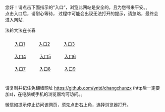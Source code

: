 您好！请点击下面指示的“入口”，浏览此网站是安全的，且为您带来平安。。 <br/>
点击入口后，请耐心等待， 过程中可能会出现无法打开的提示，请忽略，最终会进入网站. </br>

法轮大法在长春<br/>
<div style="padding:10px"><a style="margin:20px" target="_blank" href="https://d3cp9hcvb1nlqp.cloudfront.net/2Qpsp?bjfzqtq" id="ccLink1" rel="nofollow">入口1</a> <a target="_blank" style="margin:20px" href="https://d223tbs9qv1vsm.cloudfront.net/2Qpsp?jjxsh" id="ccLink2" rel="nofollow">入口2</a> <a style="margin:20px" target="_blank" href="https://d29jh7um6qdj99.cloudfront.net/2Qpsp?nunmicqf" id="ccLink3" rel="nofollow">入口3</a></div>

<div style="padding:10px" ><a style="margin:20px" target="_blank" href="https://d3cp9hcvb1nlqp.cloudfront.net/2Qpsp?bjfzqtq" id="ccLink4" rel="nofollow">入口4</a> <a style="margin:20px" href="https://d223tbs9qv1vsm.cloudfront.net/2Qpsp?jjxsh" target="_blank" id="ccLink5" rel="nofollow">入口5</a> <a style="margin:20px" href="https://d29jh7um6qdj99.cloudfront.net/2Qpsp?nunmicqf" target="_blank" id="ccLink6" rel="nofollow">入口6</a></div>

<div style="padding:10px"><a style="margin:20px" target="_blank" href="https://d3cp9hcvb1nlqp.cloudfront.net/2Qpsp?bjfzqtq" id="ccLink7" rel="nofollow">入口7</a> <a style="margin:20px" href="https://d223tbs9qv1vsm.cloudfront.net/2Qpsp?jjxsh" target="_blank" id="ccLink8" rel="nofollow">入口8</a> <a style="margin:20px" target="_blank" href="https://d29jh7um6qdj99.cloudfront.net/2Qpsp?nunmicqf" id="ccLink9" rel="nofollow">入口9</a></div>

<br/>



请复制并记住免翻墙网址 https://github.com/yntd/changchunzx (http后一定要加s)，在电脑或手机的浏览器均可访问。。<br/>

微信如提示停止访问该网页，须先点击右上角，选择浏览器打开。
